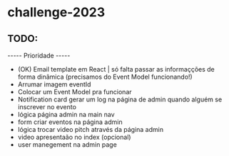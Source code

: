 ﻿# challenge-2023

## TODO: 

----- Prioridade -----

- (OK) Email template em React | só falta passar as informaçções de forma dinâmica (precisamos do Event Model funcionando!)
- Arrumar imagem eventId
- Colocar um Event Model pra funcionar
- Notification card gerar um log na página de admin quando alguém se inscrever no evento
- lógica página admin na main nav
- form criar eventos na página admin
- lógica trocar video pitch através da página admin
- video apresentaão no index (opcional)
- user manegement na admin page
